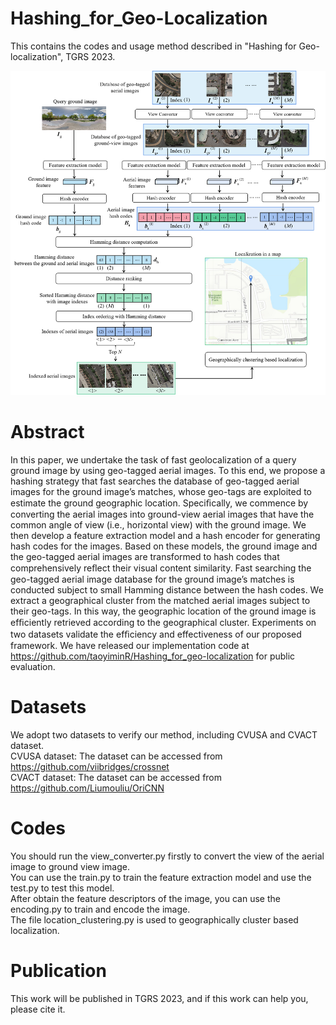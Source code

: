 # Hashing_for_Geo-Localization
This contains the codes and usage method described in "Hashing for Geo-localization", TGRS 2023.

![image](https://github.com/TaoyiminR/Hashing_for_geo-localization/blob/main/Framework.png)

# Abstract
In this paper, we undertake the task of fast geolocalization of a query ground image by using geo-tagged aerial images. To this end, we propose a hashing strategy that fast searches the database of geo-tagged aerial images for the ground image’s matches, whose geo-tags are exploited to estimate the ground geographic location. Speciﬁcally, we commence by converting the aerial images into ground-view aerial images that have the common angle of view (i.e., horizontal view) with the ground image. We then develop a feature extraction model and a hash encoder for generating hash codes for the images. Based on these models, the ground image and the geo-tagged aerial images are transformed to hash codes that comprehensively reﬂect their visual content similarity. Fast searching the geo-tagged aerial image database for the ground image’s matches is conducted subject to small Hamming distance between the hash codes. We extract a geographical cluster from the matched aerial images subject to their geo-tags. In this way, the geographic location of the ground image is efﬁciently retrieved according to the geographical cluster. Experiments on two datasets validate the efﬁciency and effectiveness of our proposed framework. We have released our implementation code at https://github.com/taoyiminR/Hashing_for_geo-localization for public evaluation.

# Datasets
We adopt two datasets to verify our method, including CVUSA and CVACT dataset.    
  CVUSA dataset: The dataset can be accessed from https://github.com/viibridges/crossnet  
  CVACT dataset: The dataset can be accessed from https://github.com/Liumouliu/OriCNN  

# Codes
You should run the view_converter.py firstly to convert the view of the aerial image to ground view image.   
You can use the train.py to train the feature extraction model and use the test.py to test this model.  
After obtain the feature descriptors of the image, you can use the encoding.py to train and encode the image.  
The file location_clustering.py is used to geographically cluster based localization.

# Publication
This work will be published in TGRS 2023, and if this work can help you, please cite it.
